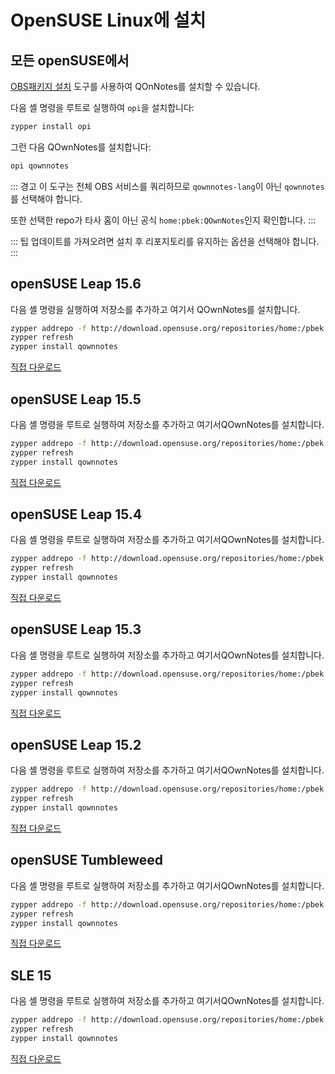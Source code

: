 # OpenSUSE Linux에 설치

<installation-opensuse/>

<!-- <Content :page-key="getPageKey($site.pages, '/installation/ubuntu.md')" /> -->


## 모든 openSUSE에서

[OBS패키지 설치](https://github.com/openSUSE/opi) 도구를 사용하여 QOnNotes를 설치할 수 있습니다.

다음 셸 명령을 루트로 실행하여 `opi`을 설치합니다:

```bash
zypper install opi
```

그런 다음 QOwnNotes를 설치합니다:

```bash
opi qownnotes
```

::: 경고 이 도구는 전체 OBS 서비스를 쿼리하므로 `qownnotes-lang`이 아닌 `qownnotes`를 선택해야 합니다.

또한 선택한 repo가 타사 홈이 아닌 공식 `home:pbek:QOwnNotes`인지 확인합니다. :::

::: 팁
업데이트를 가져오려면 설치 후 리포지토리를 유지하는 옵션을 선택해야 합니다.
:::

## openSUSE Leap 15.6

다음 셸 명령을 실행하여 저장소를 추가하고 여기서 QOwnNotes를 설치합니다.

```bash
zypper addrepo -f http://download.opensuse.org/repositories/home:/pbek:/QOwnNotes/15.6/home:pbek:QOwnNotes.repo
zypper refresh
zypper install qownnotes
```

[직접 다운로드](https://download.opensuse.org/repositories/home:/pbek:/QOwnNotes/15.6)

## openSUSE Leap 15.5

다음 셸 명령을 루트로 실행하여 저장소를 추가하고 여기서QOwnNotes를 설치합니다.

```bash
zypper addrepo -f http://download.opensuse.org/repositories/home:/pbek:/QOwnNotes/15.5/home:pbek:QOwnNotes.repo
zypper refresh
zypper install qownnotes
```

[직접 다운로드](https://download.opensuse.org/repositories/home:/pbek:/QOwnNotes/15.5)

## openSUSE Leap 15.4

다음 셸 명령을 루트로 실행하여 저장소를 추가하고 여기서QOwnNotes를 설치합니다.

```bash
zypper addrepo -f http://download.opensuse.org/repositories/home:/pbek:/QOwnNotes/15.4/home:pbek:QOwnNotes.repo
zypper refresh
zypper install qownnotes
```

[직접 다운로드](https://download.opensuse.org/repositories/home:/pbek:/QOwnNotes/15.4)

## openSUSE Leap 15.3

다음 셸 명령을 루트로 실행하여 저장소를 추가하고 여기서QOwnNotes를 설치합니다.

```bash
zypper addrepo -f http://download.opensuse.org/repositories/home:/pbek:/QOwnNotes/openSUSE_Leap_15.3/home:pbek:QOwnNotes.repo
zypper refresh
zypper install qownnotes
```

[직접 다운로드](https://download.opensuse.org/repositories/home:/pbek:/QOwnNotes/openSUSE_Leap_15.3)

## openSUSE Leap 15.2

다음 셸 명령을 루트로 실행하여 저장소를 추가하고 여기서QOwnNotes를 설치합니다.

```bash
zypper addrepo -f http://download.opensuse.org/repositories/home:/pbek:/QOwnNotes/openSUSE_Leap_15.2/home:pbek:QOwnNotes.repo
zypper refresh
zypper install qownnotes
```

[직접 다운로드](https://download.opensuse.org/repositories/home:/pbek:/QOwnNotes/openSUSE_Leap_15.2)

## openSUSE Tumbleweed

다음 셸 명령을 루트로 실행하여 저장소를 추가하고 여기서QOwnNotes를 설치합니다.

```bash
zypper addrepo -f http://download.opensuse.org/repositories/home:/pbek:/QOwnNotes/openSUSE_Tumbleweed/home:pbek:QOwnNotes.repo
zypper refresh
zypper install qownnotes
```

[직접 다운로드](https://download.opensuse.org/repositories/home:/pbek:/QOwnNotes/openSUSE_Tumbleweed)

## SLE 15

다음 셸 명령을 루트로 실행하여 저장소를 추가하고 여기서QOwnNotes를 설치합니다.

```bash
zypper addrepo -f http://download.opensuse.org/repositories/home:/pbek:/QOwnNotes/SLE_15/home:pbek:QOwnNotes.repo
zypper refresh
zypper install qownnotes
```

[직접 다운로드](https://download.opensuse.org/repositories/home:/pbek:/QOwnNotes/SLE_15)

